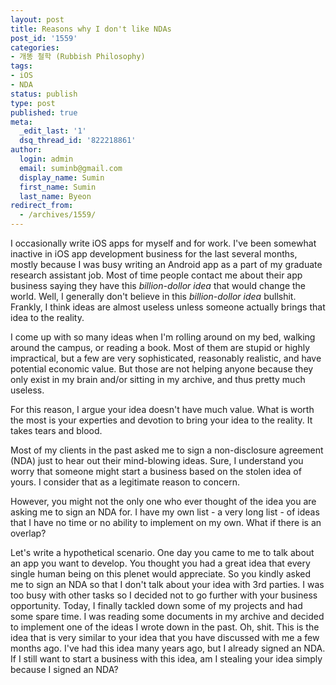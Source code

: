 ```yaml
---
layout: post
title: Reasons why I don't like NDAs
post_id: '1559'
categories:
- 개똥 철학 (Rubbish Philosophy)
tags:
- iOS
- NDA
status: publish
type: post
published: true
meta:
  _edit_last: '1'
  dsq_thread_id: '822218861'
author:
  login: admin
  email: suminb@gmail.com
  display_name: Sumin
  first_name: Sumin
  last_name: Byeon
redirect_from:
  - /archives/1559/
---
```

I occasionally write iOS apps for myself and for work. I've been somewhat inactive in iOS app development business for the last several months, mostly because I was busy writing an Android app as a part of my graduate research assistant job. Most of time people contact me about their app business saying they have this *billion-dollor idea* that would change the world. Well, I generally don't believe in this *billion-dollor idea* bullshit. Frankly, I think ideas are almost useless unless someone actually brings that idea to the reality.

I come up with so many ideas when I'm rolling around on my bed, walking around the campus, or reading a book. Most of them are stupid or highly impractical, but a few are very sophisticated, reasonably realistic, and have potential economic value. But those are not helping anyone because they only exist in my brain and/or sitting in my archive, and thus pretty much useless.

For this reason, I argue your idea doesn't have much value. What is worth the most is your experties and devotion to bring your idea to the reality. It takes tears and blood.

Most of my clients in the past asked me to sign a non-disclosure agreement (NDA) just to hear out their mind-blowing ideas. Sure, I understand you worry that someone might start a business based on the stolen idea of yours. I consider that as a legitimate reason to concern.

However, you might not the only one who ever thought of the idea you are asking me to sign an NDA for. I have my own list - a very long list - of ideas that I have no time or no ability to implement on my own. What if there is an overlap?

Let's write a hypothetical scenario. One day you came to me to talk about an app you want to develop. You thought you had a great idea that every single human being on this plenet would appreciate. So you kindly asked me to sign an NDA so that I don't talk about your idea with 3rd parties. I was too busy with other tasks so I decided not to go further with your business opportunity. Today, I finally tackled down some of my projects and had some spare time. I was reading some documents in my archive and decided to implement one of the ideas I wrote down in the past. Oh, shit. This is the idea that is very similar to your idea that you have discussed with me a few months ago. I've had this idea many years ago, but I already signed an NDA. If I still want to start a business with this idea, am I stealing your idea simply because I signed an NDA?

